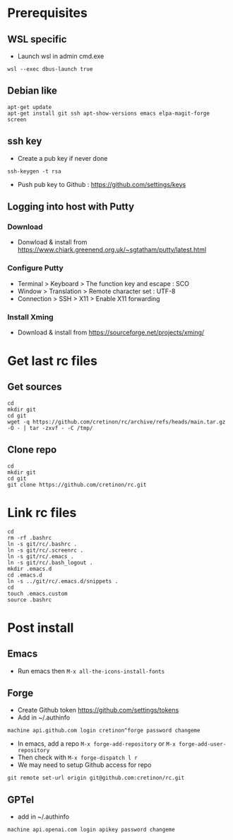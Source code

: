 # Prerequisites
## WSL specific
* Launch wsl in admin cmd.exe
``` shell
wsl --exec dbus-launch true
```
## Debian like
``` shell
apt-get update
apt-get install git ssh apt-show-versions emacs elpa-magit-forge screen
```
## ssh key
* Create a pub key if never done
``` shell
ssh-keygen -t rsa
```
* Push pub key to Github : https://github.com/settings/keys
## Logging into host with Putty
### Download
* Donwload & install from https://www.chiark.greenend.org.uk/~sgtatham/putty/latest.html
### Configure Putty
* Terminal > Keyboard > The function key and escape : SCO
* Window > Translation > Remote character set : UTF-8
* Connection > SSH > X11 > Enable X11 forwarding
### Install Xming
* Download & install from https://sourceforge.net/projects/xming/
# Get last rc files
## Get sources
``` shell
cd
mkdir git
cd git
wget -q https://github.com/cretinon/rc/archive/refs/heads/main.tar.gz -O - | tar -zxvf - -C /tmp/
```
## Clone repo
``` shell
cd
mkdir git
cd git
git clone https://github.com/cretinon/rc.git
```
# Link rc files
``` shell
cd
rm -rf .bashrc
ln -s git/rc/.bashrc .
ln -s git/rc/.screenrc .
ln -s git/rc/.emacs .
ln -s git/rc/.bash_logout .
mkdir .emacs.d
cd .emacs.d
ln -s ../git/rc/.emacs.d/snippets .
cd
touch .emacs.custom
source .bashrc
```
# Post install
## Emacs
* Run emacs then ```M-x all-the-icons-install-fonts```
## Forge
* Create Github token https://github.com/settings/tokens
* Add in ~/.authinfo
```
machine api.github.com login cretinon^forge password changeme
```
* In emacs, add a repo
```M-x forge-add-repository``` or ```M-x forge-add-user-repository ```
* Then check with
```M-x forge-dispatch l r```
* We may need to setup Github access for repo
``` shell
git remote set-url origin git@github.com:cretinon/rc.git
```
## GPTel
* add in ~/.authinfo
```
machine api.openai.com login apikey password changeme
```
